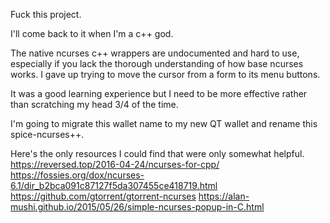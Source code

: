 Fuck this project.


I'll come back to it when I'm a c++ god.


The native ncurses c++ wrappers are undocumented and hard to use, especially if
you lack the thorough understanding of how base ncurses works.  I gave up trying
to move the cursor from a form to its menu buttons.


It was a good learning experience but I need to be more effective rather than
scratching my head 3/4 of the time.


I'm going to migrate this wallet name to my new QT wallet and rename this spice-ncurses++.


Here's the only resources I could find that were only somewhat helpful.
https://reversed.top/2016-04-24/ncurses-for-cpp/
https://fossies.org/dox/ncurses-6.1/dir_b2bca091c87127f5da307455ce418719.html
https://github.com/gtorrent/gtorrent-ncurses
https://alan-mushi.github.io/2015/05/26/simple-ncurses-popup-in-C.html
